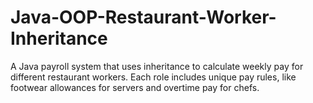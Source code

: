 # Java-OOP-Restaurant-Worker-Inheritance
A Java payroll system that uses inheritance to calculate weekly pay for different restaurant workers. Each role includes unique pay rules, like footwear allowances for servers and overtime pay for chefs.
